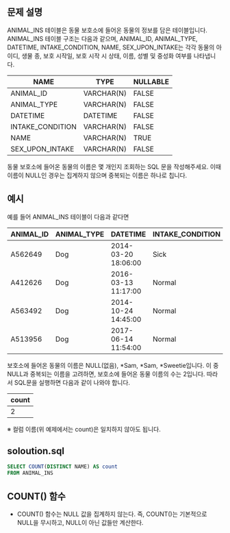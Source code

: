 ## 문제 설명
ANIMAL_INS 테이블은 동물 보호소에 들어온 동물의 정보를 담은 테이블입니다. ANIMAL_INS 테이블 구조는 다음과 같으며, ANIMAL_ID, ANIMAL_TYPE, DATETIME, INTAKE_CONDITION, NAME, SEX_UPON_INTAKE는 각각 동물의 아이디, 생물 종, 보호 시작일, 보호 시작 시 상태, 이름, 성별 및 중성화 여부를 나타냅니다.

|NAME|TYPE|NULLABLE|
|------|---|---|
|ANIMAL_ID|VARCHAR(N)|FALSE|
|ANIMAL_TYPE|VARCHAR(N)|FALSE|
|DATETIME|DATETIME|FALSE|
|INTAKE_CONDITION|VARCHAR(N)|FALSE|
|NAME|VARCHAR(N)|TRUE|
|SEX_UPON_INTAKE|VARCHAR(N)|FALSE|
동물 보호소에 들어온 동물의 이름은 몇 개인지 조회하는 SQL 문을 작성해주세요. 이때 이름이 NULL인 경우는 집계하지 않으며 중복되는 이름은 하나로 칩니다.

## 예시
예를 들어 ANIMAL_INS 테이블이 다음과 같다면

|ANIMAL_ID|ANIMAL_TYPE|DATETIME|INTAKE_CONDITION|NAME|SEX_UPON_INTAKE|
|------|---|---|---|---|---|
|A562649|Dog|2014-03-20 18:06:00|Sick|NULL|Neutered|Female|
|A412626|Dog|2016-03-13 11:17:00|Normal|*Sam|Neutered|Male|
|A563492|Dog|2014-10-24 14:45:00|Normal|*Sam|Neutered|Male|
|A513956|Dog|2017-06-14 11:54:00|Normal|*Sweetie|Spayed|Female|

보호소에 들어온 동물의 이름은 NULL(없음), *Sam, *Sam, *Sweetie입니다. 이 중 NULL과 중복되는 이름을 고려하면, 보호소에 들어온 동물 이름의 수는 2입니다. 따라서 SQL문을 실행하면 다음과 같이 나와야 합니다.

|count|
|-----|
|2|
※ 컬럼 이름(위 예제에서는 count)은 일치하지 않아도 됩니다.

## soloution.sql
``` sql
SELECT COUNT(DISTINCT NAME) AS count
FROM ANIMAL_INS
```

## COUNT() 함수
- COUNT() 함수는 NULL 값을 집계하지 않는다. 즉, COUNT()는 기본적으로 NULL을 무시하고, NULL이 아닌 값들만 계산한다.